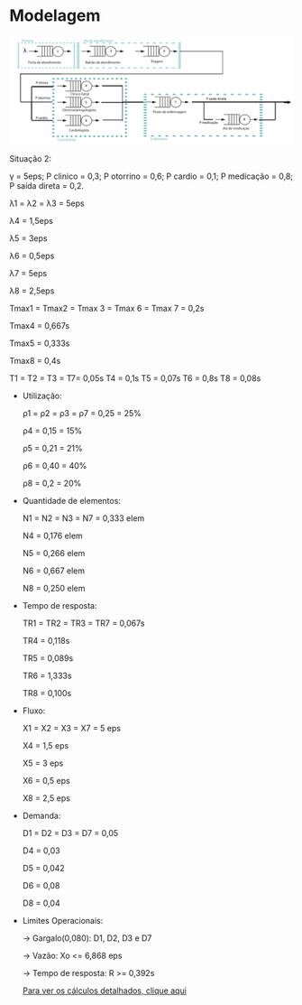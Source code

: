 ﻿# Modelagem
![Imagem da modelagem](https://github.com/LDVictor/ProjetoADSDValidacao/blob/master/Documentos/modelo.png)

Situação 2:

γ =  5eps;
P clinico = 0,3;
P otorrino = 0,6;
P cardio = 0,1;
P medicação = 0,8;
P saída direta = 0,2.

λ1 = λ2 = λ3 = 5eps

λ4 = 1,5eps

λ5 = 3eps

λ6 = 0,5eps 

λ7 = 5eps

λ8 = 2,5eps

Tmax1 = Tmax2 = Tmax 3 = Tmax 6 = Tmax 7 = 0,2s

Tmax4 = 0,667s

Tmax5 = 0,333s

Tmax8 = 0,4s

T1 = T2 = T3 = T7= 0,05s
T4 = 0,1s
T5 = 0,07s
T6 = 0,8s
T8 = 0,08s


- Utilização:

  ρ1 = ρ2 = ρ3 = ρ7 = 0,25 = 25% 

  ρ4 = 0,15 = 15%

  ρ5 = 0,21 = 21%

  ρ6 = 0,40 = 40%

  ρ8 = 0,2 = 20%

- Quantidade de elementos:

  N1 = N2 = N3 = N7 = 0,333 elem 

  N4 =  0,176 elem

  N5 =  0,266 elem

  N6 =  0,667 elem

  N8 =  0,250 elem

- Tempo de resposta:

  TR1 = TR2 = TR3 = TR7 = 0,067s 

  TR4 = 0,118s

  TR5 = 0,089s

  TR6 = 1,333s

  TR8 = 0,100s

- Fluxo:

  X1 = X2 = X3 = X7 = 5 eps 

  X4 = 1,5 eps
 
  X5 = 3 eps

  X6 = 0,5 eps

  X8 = 2,5 eps

- Demanda: 

  D1 = D2 = D3 = D7 = 0,05 

  D4 = 0,03

  D5 = 0,042

  D6 = 0,08

  D8 = 0,04

- Limites Operacionais:

  -> Gargalo(0,080): D1, D2, D3 e D7
  
  -> Vazão: Xo <= 6,868 eps
  
  -> Tempo de resposta: R >= 0,392s
  
  [Para ver os cálculos detalhados, clique aqui](https://github.com/LDVictor/ProjetoADSDValidacao/tree/master/Documentos/C%C3%A1lculos)
